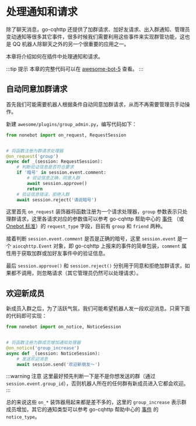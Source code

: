 # 处理通知和请求

除了聊天消息，go-cqhttp 还提供了加群请求、加好友请求、出入群通知、管理员变动通知等很多其它事件，很多时候我们需要利用这些事件来实现群管功能，这也是 QQ 机器人除聊天之外的另一个很重要的应用之一。

本章将介绍如何在插件中处理通知和请求。

:::tip 提示
本章的完整代码可以在 [awesome-bot-5](https://github.com/nonebot/nonebot/tree/master/docs/guide/code/awesome-bot-5) 查看。
:::

## 自动同意加群请求

首先我们可能需要机器人根据条件自动同意加群请求，从而不再需要管理员手动操作。

新建 `awesome/plugins/group_admin.py`，编写代码如下：

```python
from nonebot import on_request, RequestSession


# 将函数注册为群请求处理器
@on_request('group')
async def _(session: RequestSession):
    # 判断验证信息是否符合要求
    if '暗号' in session.event.comment:
        # 验证信息正确，同意入群
        await session.approve()
        return
    # 验证信息错误，拒绝入群
    await session.reject('请说暗号')
```

这里首先 `on_request` 装饰器将函数注册为一个请求处理器，`group` 参数表示只处理群请求，这里各请求对应的参数值可以参考 go-cqhttp 帮助中心的 [事件](https://docs.go-cqhttp.org/event/) （或 [Onebot 标准](https://github.com/botuniverse/onebot/blob/master/v11/specs/event/request.md)）的 `request_type` 字段，目前有 `group` 和 `friend` 两种。

接着判断 `session.event.comment` 是否是正确的暗号，这里 `session.event` 是一个 `aiocqhttp.Event` 对象，即 go-cqhttp 上报来的事件的简单包装，`comment` 属性用于获取加群或加好友事件中的验证信息。

最后 `session.approve()` 和 `session.reject()` 分别用于同意和拒绝加群请求，如果都不调用，则忽略请求（其它管理员仍然可以处理请求）。

## 欢迎新成员

新成员入群之后，为了活跃气氛，我们可能希望机器人发一段欢迎消息。只需下面的代码即可实现：

```python
from nonebot import on_notice, NoticeSession


# 将函数注册为群成员增加通知处理器
@on_notice('group_increase')
async def _(session: NoticeSession):
    # 发送欢迎消息
    await session.send('欢迎新朋友～')
```

:::warning 注意
这里最好预先判断一下是不是你想发送的群（通过 `session.event.group_id`），否则机器人所在的任何群有新成员进入它都会欢迎。
:::

总的来说这些 `on_*` 装饰器用起来都是差不多的，这里的 `group_increase` 表示群成员增加，其它的通知类型可以参考 go-cqhttp 帮助中心的 [事件](https://docs.go-cqhttp.org/event/) 的 `notice_type`。
